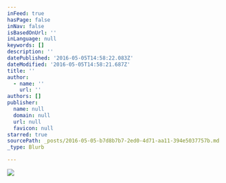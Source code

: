 ```yaml
---
inFeed: true
hasPage: false
inNav: false
isBasedOnUrl: ''
inLanguage: null
keywords: []
description: ''
datePublished: '2016-05-05T14:58:22.083Z'
dateModified: '2016-05-05T14:58:21.687Z'
title: ''
author:
  - name: ''
    url: ''
authors: []
publisher:
  name: null
  domain: null
  url: null
  favicon: null
starred: true
sourcePath: _posts/2016-05-05-b7d8b7b7-2ed0-4d71-aa11-394e5037757b.md
_type: Blurb

---
```

![](https://the-grid-user-content.s3-us-west-2.amazonaws.com/076585f5-5644-4b74-a8d7-7bcc257c90a1.png)